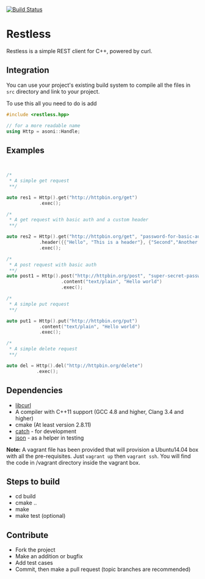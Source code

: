 [![Build Status](https://travis-ci.org/anuragsoni/restless.svg?branch=master)](https://travis-ci.org/anuragsoni/restless)

# Restless
Restless is a simple REST client for C++, powered by curl.


## Integration

You can use your project's existing build system to compile
all the files in `src` directory and link to your project.

To use this all you need to do is add

```cpp
#include <restless.hpp>

// for a more readable name
using Http = asoni::Handle;
```

## Examples

```cpp


/*
 * A simple get request
 **/

auto res1 = Http().get("http://httpbin.org/get")
            .exec();

/*
 * A get request with basic auth and a custom header
 **/

auto res2 = Http().get("http://httpbin.org/get", "password-for-basic-auth")
            .header({{"Hello", "This is a header"}, {"Second","Another header"}})
            .exec();

/*
 * A post request with basic auth
 **/
auto post1 = Http().post("http://httpbin.org/post", "super-secret-password")
                    .content("text/plain", "Hello world")
                    .exec();

/*
 * A simple put request
 **/

auto put1 = Http().put("http://httpbin.org/put")
            .content("text/plain", "Hello world")
            .exec();

/*
 * A simple delete request
 **/

auto del = Http().del("http://httpbin.org/delete")
           .exec();


```


## Dependencies
* [libcurl](http://curl.haxx.se/libcurl/)
* A compiler with C++11 support (GCC 4.8 and higher, Clang 3.4 and higher)
* cmake (At least version 2.8.11)
* [catch](https://github.com/philsquared/Catch) - for development
* [json](https://github.com/nlohmann/json) - as a helper in testing


**Note:** A vagrant file has been provided that will provision a Ubuntu14.04
box with all the pre-requisites. Just ```vagrant up``` then ```vagrant ssh```.
You will find the code in /vagrant directory inside the vagrant box.

## Steps to build
* cd build
* cmake ..
* make
* make test (optional)

## Contribute
* Fork the project
* Make an addition or bugfix
* Add test cases
* Commit, then make a pull request (topic branches are recommended)
